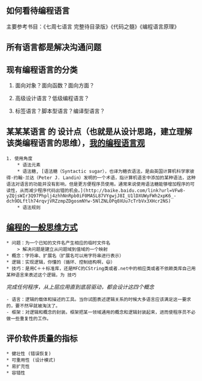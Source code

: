 ## 如何看待编程语言

主要参考书目：《七周七语言 完整待目录版》《代码之髓》《编程语言原理》

## 所有语言都是解决沟通问题

## 现有编程语言的分类

1. 面向对象？面向函数？面向方面？

2. 高级设计语言？低级编程语言？

3. 标签语言？脚本型语言？编译型语言？

## 某某某语言 的 设计点（也就是从设计思路，建立理解该类编程语言的思维），[我的编程语言观](http://blog.csdn.net/leezy_2000/article/details/51693)

	1. 使用角度
		* 语法元素
		* 语法糖, [语法糖（Syntactic sugar），也译为糖衣语法，是由英国计算机科学家彼得·约翰·兰达（Peter J. Landin）发明的一个术语，指计算机语言中添加的某种语法，这种语法对语言的功能并没有影响，但是更方便程序员使用。通常来说使用语法糖能够增加程序的可读性，从而减少程序代码出错的机会。](http://baike.baidu.com/link?url=VFw8-yZQjsWIr3Q97Phplj4zhhNnRpb0iF0MASL87VYgwjJ8I_U1lDXUWyFWh2xpK6_-dch9DLftlh74rqvjVRZzmpZDgosmNYw-5NlZNLOPq0XUu7cTrbVx3XHcr2NS)
		* 语法规则

## [编程的一般思维方式](http://blog.csdn.net/leezy_2000/article/details/13194)

	* 问题：为一个已知的文件名产生相应的临时文件名
		> 解决问题是建立从问题域到值域的一个映射
	* 概念：字符串、扩展名（扩展名可以用字符串进行表示）
	* 逻辑：实现逻辑，你懂的（循环、控制结构啊，😄）
	* 技巧：是用C＋＋标准库，还是MFC的CString类或者.net中的相应类或者不依赖类库自己用某种语言来表述这个逻辑，为 技巧

*完成任何程序，从上层应用直到底层驱动，都会设计这四个概念*

	- 语言：逻辑的载体和描述的工具。当你试图表述逻辑关系的时候大多语言应该满足这一要求的，要不然早就被淘汰了。
	- 框架：对逻辑和概念的封装。框架把某一领域通用的概念和逻辑封装起来，进而使程序员不必做一些重复性的工作。

## 评价软件质量的指标

	* 健壮性 (错误恢复)
	* 可重用性 (设计模式)
	* 易扩充性
	* 容错性